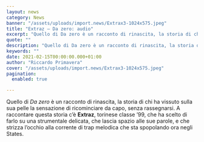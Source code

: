 ```yaml
---
layout: news
category: News
banner: "/assets/uploads/import.news/Extrax3-1024x575.jpeg"
title: "Extraz – Da zero: audio"
excerpt: "Quello di Da zero è un racconto di rinascita, la storia di chi ha vissuto sulla sua pelle la sensazione di ricominciare da capo, senza rassegnarsi. A raccontare questa storia c’è Extraz, torinese classe ’99, che ha scelto di farlo su una strumentale delicata, che lascia spazio alle sue parole, e che strizza l’occhio alla [&hellip"
quote: ""
description: "Quello di Da zero è un racconto di rinascita, la storia di chi ha vissuto sulla sua pelle la sensazione di ricominciare da capo, senza rassegnarsi. A raccontare questa storia c’è Extraz, torinese classe ’99, che ha scelto di farlo su una strumentale delicata, che lascia spazio alle sue parole, e che strizza l’occhio alla [&hellip"
keywords: ""
date: 2021-02-15T00:00:00.000+01:00
author: "Riccardo Primavera"
cover: "/assets/uploads/import.news/Extrax3-1024x575.jpeg"
pagination:
  enabled: true

---
```


Quello di _Da zero_ è un racconto di rinascita, la storia di chi ha vissuto sulla sua pelle la sensazione di ricominciare da capo, senza rassegnarsi. A raccontare questa storia c’è **Extraz**, torinese classe ’99, che ha scelto di farlo su una strumentale delicata, che lascia spazio alle sue parole, e che strizza l’occhio alla corrente di trap melodica che sta spopolando ora negli States.